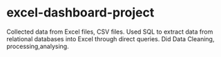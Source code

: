 # excel-dashboard-project
Collected data from  Excel files, CSV files.
Used SQL to extract data from relational databases into Excel  through direct queries.
Did Data Cleaning, processing,analysing.
